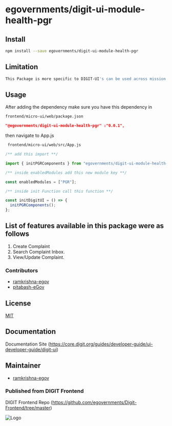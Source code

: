 # egovernments/digit-ui-module-health-pgr

## Install

```bash
npm install --save egovernments/digit-ui-module-health-pgr
```

## Limitation

```bash
This Package is more specific to DIGIT-UI's can be used across mission's
```

## Usage

After adding the dependency make sure you have this dependency in

```bash
frontend/micro-ui/web/package.json
```

```json
"@egovernments/digit-ui-module-health-pgr" :"0.0.1",
```

then navigate to App.js

```bash
 frontend/micro-ui/web/src/App.js
```

```jsx
/** add this import **/

import { initPGRComponents } from "egovernments/digit-ui-module-health-pgr"

/** inside enabledModules add this new module key **/

const enabledModules = ["PGR"];

/** inside init Function call this function **/

const initDigitUI = () => {
  initPGRComponents();
};

```

## List of features available in this package were as follows

1. Create Complaint
2. Search Complaint Inbox.
3. View/Update Complaint.


### Contributors

- [ramkrishna-egov](https://github.com/Ramkrishna-egov)
- [pitabash-eGov](https://github.com/pitabash-eGov)

## License

[MIT](https://choosealicense.com/licenses/mit/)

## Documentation

Documentation Site (https://core.digit.org/guides/developer-guide/ui-developer-guide/digit-ui)


## Maintainer

- [ramkrishna-egov](https://www.github.com/ramkrishna-egov)


### Published from DIGIT Frontend 
DIGIT Frontend Repo (https://github.com/egovernments/Digit-Frontend/tree/master)


![Logo](https://s3.ap-south-1.amazonaws.com/works-dev-asset/mseva-white-logo.png)

